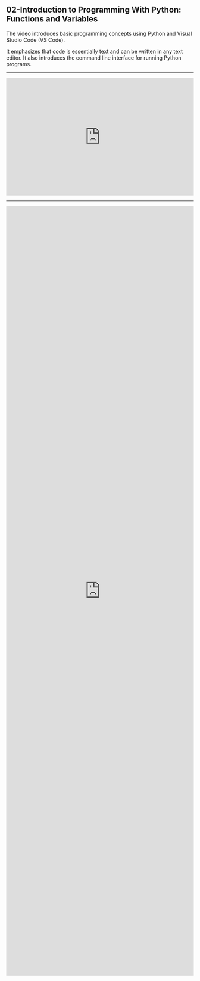 ## 02-Introduction to Programming With Python: Functions and Variables

The video introduces basic programming concepts using Python and Visual Studio Code (VS Code).

It emphasizes that code is essentially text and can be written in any text editor. It also introduces the command line interface for running Python programs.
***

<iframe width="100%" height="315" src="https://www.youtube.com/embed/JP7ITIXGpHk?si=37a6ThrhS6_bkTKh" title="YouTube video player" frameborder="0" allow="accelerometer; autoplay; clipboard-write; encrypted-media; gyroscope; picture-in-picture; web-share" referrerpolicy="strict-origin-when-cross-origin" allowfullscreen></iframe>

***

<iframe src="https://docs.google.com/forms/d/e/1FAIpQLSf02HfjmhoXDEbLxVkgmHIh4QvAEz6cRy8yhL0UrQ-5RYWWdA/viewform?embedded=true" width="100%" height="2064" frameborder="0" marginheight="0" marginwidth="0">Loading…</iframe>
